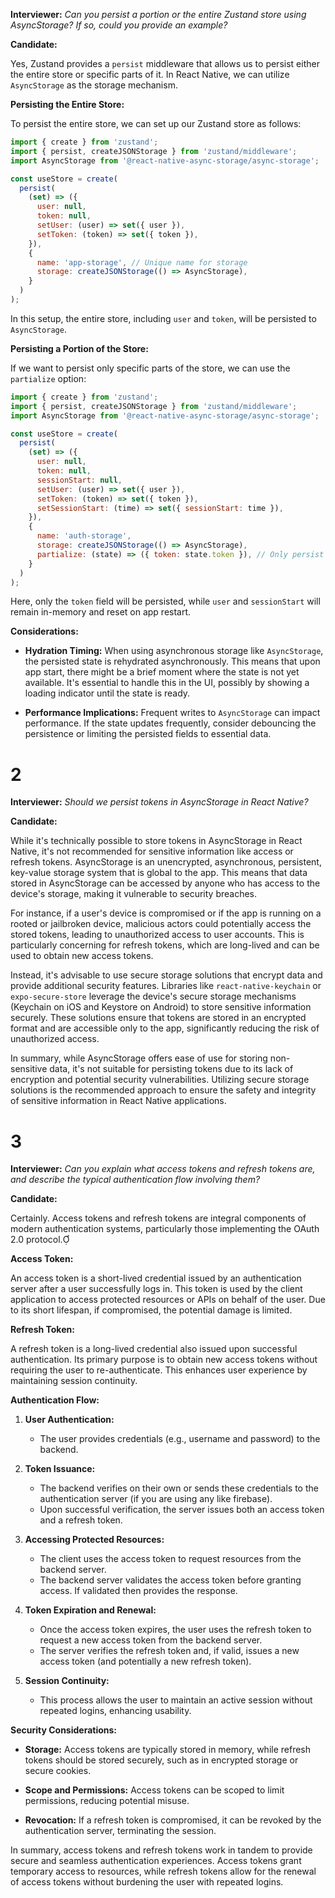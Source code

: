 **Interviewer:** *Can you persist a portion or the entire Zustand store using AsyncStorage? If so, could you provide an example?*

**Candidate:**

Yes, Zustand provides a `persist` middleware that allows us to persist either the entire store or specific parts of it. In React Native, we can utilize `AsyncStorage` as the storage mechanism.

**Persisting the Entire Store:**

To persist the entire store, we can set up our Zustand store as follows:

```javascript
import { create } from 'zustand';
import { persist, createJSONStorage } from 'zustand/middleware';
import AsyncStorage from '@react-native-async-storage/async-storage';

const useStore = create(
  persist(
    (set) => ({
      user: null,
      token: null,
      setUser: (user) => set({ user }),
      setToken: (token) => set({ token }),
    }),
    {
      name: 'app-storage', // Unique name for storage
      storage: createJSONStorage(() => AsyncStorage),
    }
  )
);
```


In this setup, the entire store, including `user` and `token`, will be persisted to `AsyncStorage`.

**Persisting a Portion of the Store:**

If we want to persist only specific parts of the store, we can use the `partialize` option:

```javascript
import { create } from 'zustand';
import { persist, createJSONStorage } from 'zustand/middleware';
import AsyncStorage from '@react-native-async-storage/async-storage';

const useStore = create(
  persist(
    (set) => ({
      user: null,
      token: null,
      sessionStart: null,
      setUser: (user) => set({ user }),
      setToken: (token) => set({ token }),
      setSessionStart: (time) => set({ sessionStart: time }),
    }),
    {
      name: 'auth-storage',
      storage: createJSONStorage(() => AsyncStorage),
      partialize: (state) => ({ token: state.token }), // Only persist the token
    }
  )
);
```


Here, only the `token` field will be persisted, while `user` and `sessionStart` will remain in-memory and reset on app restart.

**Considerations:**

- **Hydration Timing:** When using asynchronous storage like `AsyncStorage`, the persisted state is rehydrated asynchronously. This means that upon app start, there might be a brief moment where the state is not yet available. It's essential to handle this in the UI, possibly by showing a loading indicator until the state is ready.

- **Performance Implications:** Frequent writes to `AsyncStorage` can impact performance. If the state updates frequently, consider debouncing the persistence or limiting the persisted fields to essential data.

# 2

**Interviewer:** *Should we persist tokens in AsyncStorage in React Native?*

**Candidate:**

While it's technically possible to store tokens in AsyncStorage in React Native, it's not recommended for sensitive information like access or refresh tokens. AsyncStorage is an unencrypted, asynchronous, persistent, key-value storage system that is global to the app. This means that data stored in AsyncStorage can be accessed by anyone who has access to the device's storage, making it vulnerable to security breaches.

For instance, if a user's device is compromised or if the app is running on a rooted or jailbroken device, malicious actors could potentially access the stored tokens, leading to unauthorized access to user accounts. This is particularly concerning for refresh tokens, which are long-lived and can be used to obtain new access tokens.

Instead, it's advisable to use secure storage solutions that encrypt data and provide additional security features. Libraries like `react-native-keychain` or `expo-secure-store` leverage the device's secure storage mechanisms (Keychain on iOS and Keystore on Android) to store sensitive information securely. These solutions ensure that tokens are stored in an encrypted format and are accessible only to the app, significantly reducing the risk of unauthorized access.

In summary, while AsyncStorage offers ease of use for storing non-sensitive data, it's not suitable for persisting tokens due to its lack of encryption and potential security vulnerabilities. Utilizing secure storage solutions is the recommended approach to ensure the safety and integrity of sensitive information in React Native applications.

# 3

**Interviewer:** *Can you explain what access tokens and refresh tokens are, and describe the typical authentication flow involving them?*

**Candidate:**

Certainly. Access tokens and refresh tokens are integral components of modern authentication systems, particularly those implementing the OAuth 2.0 protocol.

**Access Token:**

An access token is a short-lived credential issued by an authentication server after a user successfully logs in. This token is used by the client application to access protected resources or APIs on behalf of the user. Due to its short lifespan, if compromised, the potential damage is limited.

**Refresh Token:**

A refresh token is a long-lived credential also issued upon successful authentication. Its primary purpose is to obtain new access tokens without requiring the user to re-authenticate. This enhances user experience by maintaining session continuity.

**Authentication Flow:**

1. **User Authentication:**

   - The user provides credentials (e.g., username and password) to the backend.

2. **Token Issuance:**

   - The backend verifies on their own or sends these credentials to the authentication server (if you are using any like firebase).
   - Upon successful verification, the server issues both an access token and a refresh token.

3. **Accessing Protected Resources:**

   - The client uses the access token to request resources from the backend server.
   - The backend server validates the access token before granting access. If validated then provides the response.

4. **Token Expiration and Renewal:**

   - Once the access token expires, the user uses the refresh token to request a new access token from the backend server.
   - The server verifies the refresh token and, if valid, issues a new access token (and potentially a new refresh token).

5. **Session Continuity:**

   - This process allows the user to maintain an active session without repeated logins, enhancing usability.

**Security Considerations:**

- **Storage:** Access tokens are typically stored in memory, while refresh tokens should be stored securely, such as in encrypted storage or secure cookies.

- **Scope and Permissions:** Access tokens can be scoped to limit permissions, reducing potential misuse.

- **Revocation:** If a refresh token is compromised, it can be revoked by the authentication server, terminating the session.

In summary, access tokens and refresh tokens work in tandem to provide secure and seamless authentication experiences. Access tokens grant temporary access to resources, while refresh tokens allow for the renewal of access tokens without burdening the user with repeated logins.

